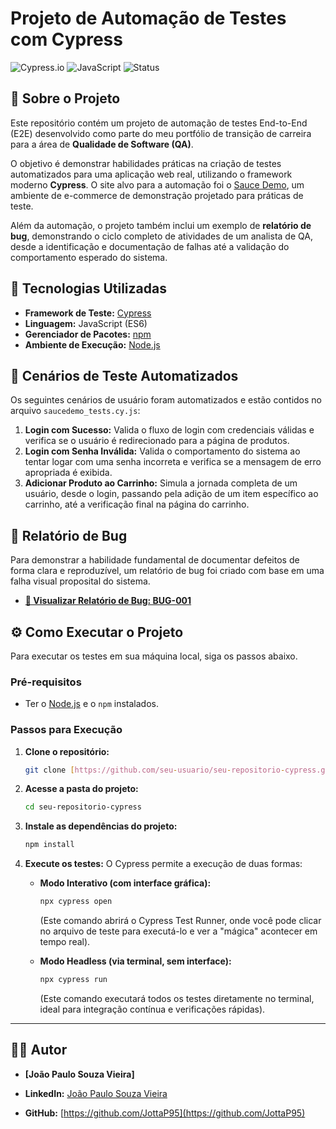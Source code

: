 # Projeto de Automação de Testes com Cypress

![Cypress.io](https://img.shields.io/badge/Cypress-v13.13.1-blue?logo=cypress&logoColor=white)
![JavaScript](https://img.shields.io/badge/JavaScript-ES6-yellow?logo=javascript&logoColor=black)
![Status](https://img.shields.io/badge/Status-Concluído-green)

## 📄 Sobre o Projeto

Este repositório contém um projeto de automação de testes End-to-End (E2E) desenvolvido como parte do meu portfólio de transição de carreira para a área de **Qualidade de Software (QA)**.

O objetivo é demonstrar habilidades práticas na criação de testes automatizados para uma aplicação web real, utilizando o framework moderno **Cypress**. O site alvo para a automação foi o [Sauce Demo](https.www.saucedemo.com), um ambiente de e-commerce de demonstração projetado para práticas de teste.

Além da automação, o projeto também inclui um exemplo de **relatório de bug**, demonstrando o ciclo completo de atividades de um analista de QA, desde a identificação e documentação de falhas até a validação do comportamento esperado do sistema.

## 🚀 Tecnologias Utilizadas

* **Framework de Teste:** [Cypress](https.www.cypress.io/)
* **Linguagem:** JavaScript (ES6)
* **Gerenciador de Pacotes:** [npm](https.www.npmjs.com/)
* **Ambiente de Execução:** [Node.js](https://nodejs.org/en)

## 🧪 Cenários de Teste Automatizados

Os seguintes cenários de usuário foram automatizados e estão contidos no arquivo `saucedemo_tests.cy.js`:

1.  **Login com Sucesso:** Valida o fluxo de login com credenciais válidas e verifica se o usuário é redirecionado para a página de produtos.
2.  **Login com Senha Inválida:** Valida o comportamento do sistema ao tentar logar com uma senha incorreta e verifica se a mensagem de erro apropriada é exibida.
3.  **Adicionar Produto ao Carrinho:** Simula a jornada completa de um usuário, desde o login, passando pela adição de um item específico ao carrinho, até a verificação final na página do carrinho.

## 🐞 Relatório de Bug

Para demonstrar a habilidade fundamental de documentar defeitos de forma clara e reproduzível, um relatório de bug foi criado com base em uma falha visual proposital do sistema.

* **[📄 Visualizar Relatório de Bug: BUG-001](./RELATORIO_DE_BUG_01.md)**

## ⚙️ Como Executar o Projeto

Para executar os testes em sua máquina local, siga os passos abaixo.

### Pré-requisitos

* Ter o [Node.js](https://nodejs.org/en/) e o `npm` instalados.

### Passos para Execução

1.  **Clone o repositório:**
    ```bash
    git clone [https://github.com/seu-usuario/seu-repositorio-cypress.git](https://github.com/seu-usuario/seu-repositorio-cypress.git)
    ```

2.  **Acesse a pasta do projeto:**
    ```bash
    cd seu-repositorio-cypress
    ```

3.  **Instale as dependências do projeto:**
    ```bash
    npm install
    ```

4.  **Execute os testes:**
    O Cypress permite a execução de duas formas:

    * **Modo Interativo (com interface gráfica):**
        ```bash
        npx cypress open
        ```
        (Este comando abrirá o Cypress Test Runner, onde você pode clicar no arquivo de teste para executá-lo e ver a "mágica" acontecer em tempo real).

    * **Modo Headless (via terminal, sem interface):**
        ```bash
        npx cypress run
        ```
        (Este comando executará todos os testes diretamente no terminal, ideal para integração contínua e verificações rápidas).

---

## 👨‍💻 Autor

* **[João Paulo Souza Vieira]**
* **LinkedIn:** [João Paulo Souza Vieira](https://www.linkedin.com/in/jo%C3%A3o-paulo-souza-vieira-988029369/?trk=opento_sprofile_topcard)

* **GitHub:** [https://github.com/JottaP95](https://github.com/JottaP95)
